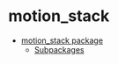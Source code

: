 # motion_stack

* [motion_stack package](motion_stack.md)
  * [Subpackages](motion_stack.md#subpackages)
